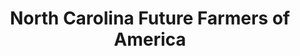 ---
layout: repo
title: "North Carolina Future Farmers of America"
id: 5612
permalink: repos/5612/
---